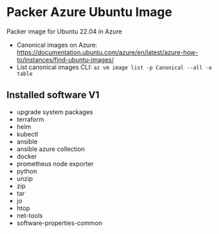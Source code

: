# Packer Azure Ubuntu Image

Packer image for Ubuntu 22.04 in Azure

- Canonical images on Azure: https://documentation.ubuntu.com/azure/en/latest/azure-how-to/instances/find-ubuntu-images/
- List canonical images CLI: `az vm image list -p Canonical --all -o table`

## Installed software V1

- upgrade system packages
- terraform
- helm
- kubectl
- ansible
- ansible azure collection
- docker
- prometheus node exporter
- python
- unzip
- zip
- tar
- jo
- htop
- net-tools
- software-properties-common

